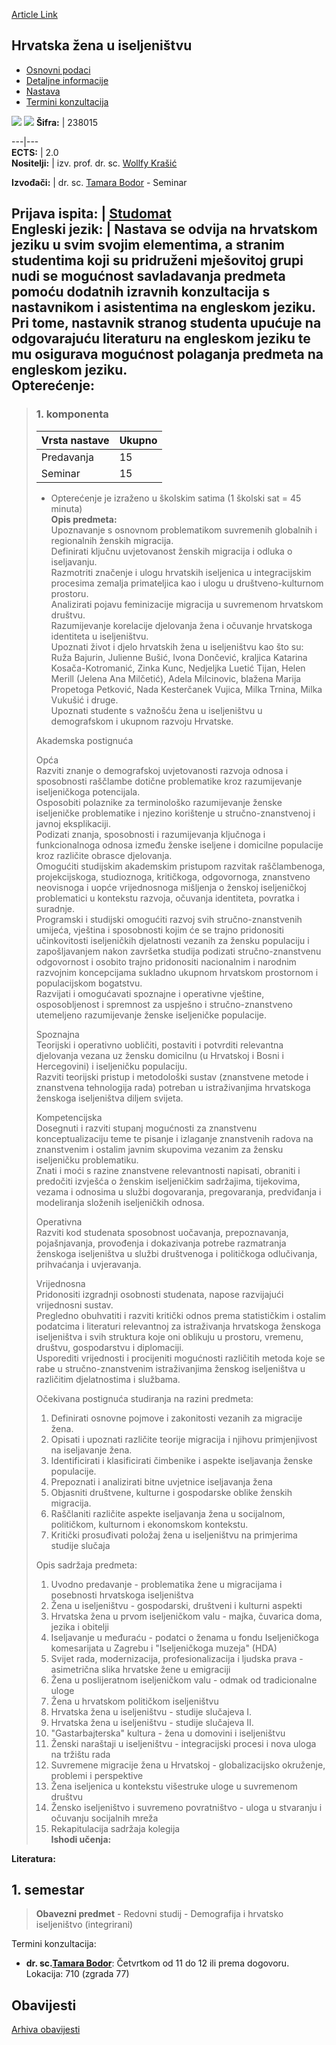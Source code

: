 [Article Link](https://www.fhs.hr/predmet/hzui)

## Hrvatska žena u iseljeništvu
  * [Osnovni podaci](https://www.fhs.hr/predmet/hzui#v1id-523760_153628_1_0 "Osnovni podaci")
  * [Detaljne informacije](https://www.fhs.hr/predmet/hzui#v1id-523760_153628_1_1 "Detaljne informacije")
  * [Nastava](https://www.fhs.hr/predmet/hzui#v1id-523760_153628_1_2 "Nastava")
  * [Termini konzultacija](https://www.fhs.hr/predmet/hzui#v1id-523760_153628_1_3 "Termini konzultacija")


[![](https://www.fhs.hr/img/flags/gif/hr.gif)](https://www.fhs.hr/predmet/hzui) [![](https://www.fhs.hr/img/flags/gif/gb.gif)](https://www.fhs.hr/en/course/cwie)
**Šifra:** |  238015  
  
---|---  
**ECTS:** |  2.0   
**Nositelji:** |  izv. prof. dr. sc. [Wollfy Krašić](https://www.fhs.hr/djelatnik/wollfy.krasic)   
  
**Izvođači:** |  dr. sc. [Tamara Bodor](https://www.fhs.hr/djelatnik/tamara.bodor) - Seminar  
  
**Prijava ispita:** |  [Studomat](http://www.isvu.hr/studomat)  
**Engleski jezik:** |  Nastava se odvija na hrvatskom jeziku u svim svojim elementima, a stranim studentima koji su pridruženi mješovitoj grupi nudi se mogućnost savladavanja predmeta pomoću dodatnih izravnih konzultacija s nastavnikom i asistentima na engleskom jeziku. Pri tome, nastavnik stranog studenta upućuje na odgovarajuću literaturu na engleskom jeziku te mu osigurava mogućnost polaganja predmeta na engleskom jeziku.   
**Opterećenje:**  
---  
> ### 1. komponenta
> | Vrsta nastave | Ukupno  
> ---|---  
> Predavanja | 15  
> Seminar | 15  
> * Opterećenje je izraženo u školskim satima (1 školski sat = 45 minuta)   
**Opis predmeta:**  
> Upoznavanje s osnovnom problematikom suvremenih globalnih i regionalnih ženskih migracija.  
>  Definirati ključnu uvjetovanost ženskih migracija i odluka o iseljavanju.  
>  Razmotriti značenje i ulogu hrvatskih iseljenica u integracijskim procesima zemalja primateljica kao i ulogu u društveno-kulturnom prostoru.  
>  Analizirati pojavu feminizacije migracija u suvremenom hrvatskom društvu.  
>  Razumijevanje korelacije djelovanja žena i očuvanje hrvatskoga identiteta u iseljeništvu.  
>  Upoznati život i djelo hrvatskih žena u iseljeništvu kao što su: Ruža Bajurin, Julienne Bušić, Ivona Dončević, kraljica Katarina Kosača-Kotromanić, Zinka Kunc, Nedjeljka Luetić Tijan, Helen Merill (Jelena Ana Milčetić), Adela Milcinovic, blažena Marija Propetoga Petković, Nada Kesterčanek Vujica, Milka Trnina, Milka Vukušić i druge.  
>  Upoznati studente s važnošću žena u iseljeništvu u demografskom i ukupnom razvoju Hrvatske.  
>    
>  Akademska postignuća  
>    
>  Opća  
>  Razviti znanje o demografskoj uvjetovanosti razvoja odnosa i sposobnosti raščlambe dotične problematike kroz razumijevanje iseljeničkoga potencijala.   
>  Osposobiti polaznike za terminološko razumijevanje ženske iseljeničke problematike i njezino korištenje u stručno-znanstvenoj i javnoj eksplikaciji.  
>  Podizati znanja, sposobnosti i razumijevanja ključnoga i funkcionalnoga odnosa između ženske iseljene i domicilne populacije kroz različite obrasce djelovanja.  
>  Omogućiti studijskim akademskim pristupom razvitak raščlambenoga, projekcijskoga, studioznoga, kritičkoga, odgovornoga, znanstveno neovisnoga i uopće vrijednosnoga mišljenja o ženskoj iseljeničkoj problematici u kontekstu razvoja, očuvanja identiteta, povratka i suradnje.  
>  Programski i studijski omogućiti razvoj svih stručno-znanstvenih umijeća, vještina i sposobnosti kojim će se trajno pridonositi učinkovitosti iseljeničkih djelatnosti vezanih za žensku populaciju i zapošljavanjem nakon završetka studija podizati stručno-znanstvenu odgovornost i osobito trajno pridonositi nacionalnim i narodnim razvojnim koncepcijama sukladno ukupnom hrvatskom prostornom i populacijskom bogatstvu.  
>  Razvijati i omogućavati spoznajne i operativne vještine, osposobljenost i spremnost za uspješno i stručno-znanstveno utemeljeno razumijevanje ženske iseljeničke populacije.  
>    
>  Spoznajna  
>  Teorijski i operativno uobličiti, postaviti i potvrditi relevantna djelovanja vezana uz žensku domicilnu (u Hrvatskoj i Bosni i Hercegovini) i iseljeničku populaciju.  
>  Razviti teorijski pristup i metodološki sustav (znanstvene metode i znanstvena tehnologija rada) potreban u istraživanjima hrvatskoga ženskoga iseljeništva diljem svijeta.  
>    
>  Kompetencijska  
>  Dosegnuti i razviti stupanj mogućnosti za znanstvenu konceptualizaciju teme te pisanje i izlaganje znanstvenih radova na znanstvenim i ostalim javnim skupovima vezanim za žensku iseljeničku problematiku.  
>  Znati i moći s razine znanstvene relevantnosti napisati, obraniti i predočiti izvješća o ženskim iseljeničkim sadržajima, tijekovima, vezama i odnosima u službi dogovaranja, pregovaranja, predviđanja i modeliranja složenih iseljeničkih odnosa.  
>    
>  Operativna  
>  Razviti kod studenata sposobnost uočavanja, prepoznavanja, pojašnjavanja, provođenja i dokazivanja potrebe razmatranja ženskoga iseljeništva u službi društvenoga i političkoga odlučivanja, prihvaćanja i uvjeravanja.  
>    
>  Vrijednosna  
>  Pridonositi izgradnji osobnosti studenata, napose razvijajući vrijednosni sustav.  
>  Pregledno obuhvatiti i razviti kritički odnos prema statističkim i ostalim podatcima i literaturi relevantnoj za istraživanja hrvatskoga ženskoga iseljeništva i svih struktura koje oni oblikuju u prostoru, vremenu, društvu, gospodarstvu i diplomaciji.  
>  Usporediti vrijednosti i procijeniti mogućnosti različitih metoda koje se rabe u stručno-znanstvenim istraživanjima ženskog iseljeništva u različitim djelatnostima i službama.  
>    
>    
>  Očekivana postignuća studiranja na razini predmeta:   
>  1. Definirati osnovne pojmove i zakonitosti vezanih za migracije žena.   
>  2. Opisati i upoznati različite teorije migracija i njihovu primjenjivost na iseljavanje žena.   
>  3. Identificirati i klasificirati čimbenike i aspekte iseljavanja ženske populacije.  
>  4. Prepoznati i analizirati bitne uvjetnice iseljavanja žena  
>  5. Objasniti društvene, kulturne i gospodarske oblike ženskih migracija.   
>  6. Raščlaniti različite aspekte iseljavanja žena u socijalnom, političkom, kulturnom i ekonomskom kontekstu.   
>  7. Kritički prosuđivati položaj žena u iseljeništvu na primjerima studije slučaja  
>    
>  Opis sadržaja predmeta:   
>  1. Uvodno predavanje - problematika žene u migracijama i posebnosti hrvatskoga iseljeništva   
>  2. Žena u iseljeništvu - gospodarski, društveni i kulturni aspekti   
>  3. Hrvatska žena u prvom iseljeničkom valu - majka, čuvarica doma, jezika i obitelji   
>  4. Iseljavanje u međuraću - podatci o ženama u fondu Iseljeničkoga komesarijata u Zagrebu i "Iseljeničkoga muzeja" (HDA)  
>  5. Svijet rada, modernizacija, profesionalizacija i ljudska prava - asimetrična slika hrvatske žene u emigraciji  
>  6. Žena u poslijeratnom iseljeničkom valu - odmak od tradicionalne uloge  
>  7. Žena u hrvatskom političkom iseljeništvu  
>  8. Hrvatska žena u iseljeništvu - studije slučajeva I.  
>  9. Hrvatska žena u iseljeništvu - studije slučajeva II.  
>  10. "Gastarbajterska" kultura - žena u domovini i iseljeništvu  
>  11. Ženski naraštaji u iseljeništvu - integracijski procesi i nova uloga na tržištu rada   
>  12. Suvremene migracije žena u Hrvatskoj - globalizacijsko okruženje, problemi i perspektive   
>  13. Žena iseljenica u kontekstu višestruke uloge u suvremenom društvu  
>  14. Žensko iseljeništvo i suvremeno povratništvo - uloga u stvaranju i očuvanju socijalnih mreža  
>  15. Rekapitulacija sadržaja kolegija  
**Ishodi učenja:**  

  
**Literatura:**  

  
**1. semestar**  
---  
> **Obavezni predmet** - Redovni studij - Demografija i hrvatsko iseljeništvo (integrirani)  
>   
Termini konzultacija: 
  * **dr. sc.[Tamara Bodor](https://www.fhs.hr/djelatnik/tamara.bodor)**: 
Četvrtkom od 11 do 12 ili prema dogovoru.
Lokacija: 710 (zgrada 77) 


## Obavijesti
[Arhiva obavijesti](https://www.fhs.hr/predmet/hzui?@=21izt#news_122319 "Arhiva obavijesti")
